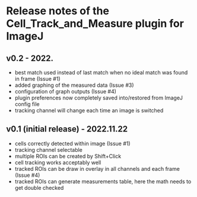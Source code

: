 # Release notes of the Cell_Track_and_Measure plugin for ImageJ

## v0.2 - 2022.
- best match used instead of last match when no ideal match was found in frame (Issue #1)
- added graphing of the measured data (Issue #3)
- configuration of graph outputs (Issue #4)
- plugin preferences now completely saved into/restored from ImageJ config file
- tracking channel will change each time an image is switched
 
## v0.1 (initial release) - 2022.11.22
- cells correctly detected within image (Issue #1)
- tracking channel selectable
- multiple ROIs can be created by Shift+Click
- cell tracking works acceptably well
- tracked ROIs can be draw in overlay in all channels and each frame (Issue #4)
- tracked ROIs can generate measurements table, here the math needs to get double checked

